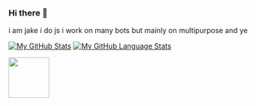 ### Hi there 👋


i am jake
i do js
i work on many bots but mainly on multipurpose
and ye

[![My GitHub Stats](https://github-readme-stats.vercel.app/api/?username=devjakey&count_private=true&theme=tokyonight&showicons=true)]()
[![My GitHub Language Stats](https://github-readme-stats.vercel.app/api/top-langs/?username=devjakey&langs_count=5&theme=tokyonight)]()

<a href="https://discord.com/users/708635694154776657">
<img height="80px" src="https://discord.c99.nl/widget/theme-4/708635694154776657.png" />
</a>
